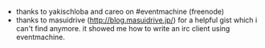 - thanks to yakischloba and careo on #eventmachine (freenode)
- thanks to masuidrive (http://blog.masuidrive.jp/) for a helpful gist which i can't find anymore. it showed me how to write an irc client using eventmachine.